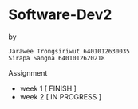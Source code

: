 # Software-Dev2
by  

    Jarawee Trongsiriwut 6401012630035
    Sirapa Sangna 6401012620218

Assignment
- week 1 [ FINISH ]
- week 2 [ IN PROGRESS ]
